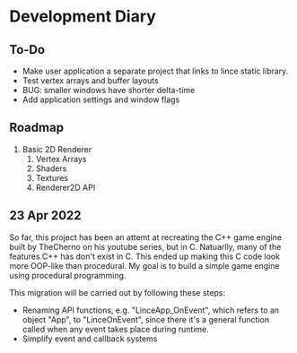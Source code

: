 # Development Diary


## To-Do

* Make user application a separate project that links to lince static library.
* Test vertex arrays and buffer layouts
* BUG: smaller windows have shorter delta-time
* Add application settings and window flags


## Roadmap

1. Basic 2D Renderer
	1. Vertex Arrays
	2. Shaders
	3. Textures
	4. Renderer2D API


## 23 Apr 2022
So far, this project has been an attemt at recreating the C++ game engine built by TheCherno on his youtube series, but in C. Natuarlly, many of the features C++ has don't exist in C. This ended up making this C code look more OOP-like than procedural. My goal is to build a simple game engine using procedural programming.

This migration will be carried out by following these steps:

* Renaming API functions, e.g. "LinceApp\_OnEvent", which refers to an object "App", to "LinceOnEvent", since there it's a general function called when any event takes place during runtime.
* Simplify event and callback systems


